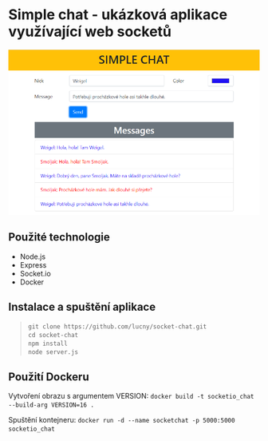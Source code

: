 
# Simple chat - ukázková aplikace využívající web socketů

<p align="left">
  <img alt="Simple chat" src="./web/screen.png">
</p>

## Použité technologie

- Node.js
- Express
- Socket.io
- Docker

## Instalace a spuštění aplikace

> `git clone https://github.com/lucny/socket-chat.git`  
> `cd socket-chat`  
> `npm install`  
> `node server.js` 

## Použití Dockeru

Vytvoření obrazu s argumentem VERSION:
`docker build -t socketio_chat --build-arg VERSION=16 .`

Spuštění kontejneru:
`docker run -d --name socketchat -p 5000:5000 socketio_chat`